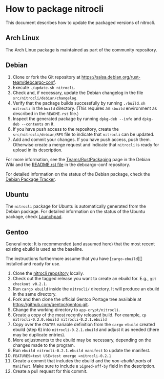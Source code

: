 How to package nitrocli
=======================

This document describes how to update the packaged versions of nitrocli.

Arch Linux
----------

The Arch Linux package is maintained as part of the community repository.

Debian
------

1. Clone or fork the Git repository at
   https://salsa.debian.org/rust-team/debcargo-conf.
2. Execute `./update.sh nitrocli`.
3. Check and, if necessary, update the Debian changelog in the file
   `src/nitrocli/debian/changelog`.
4. Verify that the package builds successfully by running `./build.sh nitrocli`
   in the `build` directory.  (This requires an `sbuild` environment as
   described in the `README.rst` file.)
5. Inspect the generated package by running `dpkg-deb --info` and `dpkg-deb
   --contents` on it.
6. If you have push access to the repository, create the
   `src/nitrocli/debian/RFS` file to indicate that `nitrocli` can be updated.
7. Add and commit your changes.  If you have push access, push them.
   Otherwise create a merge request and indicate that `nitrocli` is ready for
   upload in its description.

For more information, see the [Teams/RustPackaging][] page in the Debian Wiki
and the [README.rst file][] in the debcargo-conf repository.

For detailed information on the status of the Debian package, check the [Debian
Package Tracker][].

Ubuntu
------

The `nitrocli` package for Ubuntu is automatically generated from the Debian
package.  For detailed information on the status of the Ubuntu package, check
[Launchpad][].

Gentoo
------

General note: It is recommended (and assumed here) that the most recent existing
ebuild is used as the baseline.

The instructions furthermore assume that you have [`cargo-ebuild`][] installed
and ready for use.

1. Clone the [nitrocli repository][] locally.
2. Check out the tagged release you want to create an ebuild for. E.g., `git
   checkout v0.2.1`.
3. Run `cargo ebuild` inside the `nitrocli/` directory. It will produce an
   ebuild in the same directory.
4. Fork and then clone the official Gentoo Portage tree available at
   https://github.com/gentoo/gentoo.git.
5. Change the working directory to `app-crypt/nitrocli`.
6. Create a copy of the most recently released build. For example,
   `cp nitrocli-0.2.0.ebuild nitrocli-0.2.1.ebuild`
7. Copy over the `CRATES` variable definition from the `cargo-ebuild` created
   ebuild (step 6) into `nitrocli-0.2.1.ebuild` and adjust it as needed (there
   may be duplicate entries).
8. More adjustments to the ebuild may be necessary, depending on the changes
   made to the program.
9. Run `ebuild nitrocli-0.2.1.ebuild manifest` to update the manifest.
10. `FEATURES=test USE=test emerge =nitrocli-0.2.1`
11. Create a commit that includes the ebuild and the *non-ebuild-parts* of
   `Manifest`. Make sure to include a `Signed-off-by` field in the description.
11. Create a pull request for this commit.

[Arch User Repository]: https://wiki.archlinux.org/index.php/Arch_User_Repository
[cargo-ebuild]: https://github.com/cardoe/cargo-ebuild
[nitrocli repository]: https://github.com/d-e-s-o/nitrocli.git
[Teams/RustPackaging]: https://wiki.debian.org/Teams/RustPackaging
[README.rst file]: https://salsa.debian.org/rust-team/debcargo-conf/blob/master/README.rst
[Debian Package Tracker]: https://tracker.debian.org/pkg/rust-nitrocli
[Launchpad]: https://launchpad.net/ubuntu/+source/rust-nitrocli
